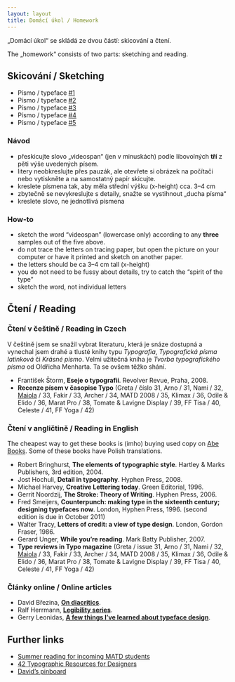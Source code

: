 ```yaml
---
layout: layout
title: Domácí úkol / Homework
---
```


„Domácí úkol“ se skládá ze dvou částí: skicování a čtení.

The „homework“ consists of two parts: sketching and reading.

## Skicování / Sketching

- Písmo / typeface [#1](images/homework/1.jpg)
- Písmo / typeface [#2](images/homework/2.jpg)
- Písmo / typeface [#3](images/homework/3.jpg)
- Písmo / typeface [#4](images/homework/4.jpg)
- Písmo / typeface [#5](http://www.flickr.com/photos/ralf_herrmann/5963527523/sizes/o/in/photostream/)

### Návod

- přeskicujte slovo „videospan“ (jen v minuskách) podle libovolných **tří** z pěti výše uvedených písem.
- litery neobkreslujte přes pauzák, ale otevřete si obrázek na počítači nebo vytiskněte a na samostatný papír skicujte.
- kreslete písmena tak, aby měla střední výšku (x-height) cca. 3–4 cm
- zbytečně se nevykreslujte s detaily, snažte se vystihnout „ducha písma“
- kreslete slovo, ne jednotlivá písmena

### How-to

- sketch the word “videospan” (lowercase only) according to any **three** samples out of the five above.
- do not trace the letters on tracing paper, but open the picture on your computer or have it printed and sketch on another paper.
- the letters should be ca 3–4 cm tall (x-height)
- you do not need to be fussy about details, try to catch the “spirit of the type”
- sketch the word, not individual letters


## Čtení / Reading

### Čtení v češtině / Reading in Czech

V češtině jsem se snažil vybrat literaturu, která je snáze dostupná a vynechal jsem drahé a tlusté knihy typu *Typografia*, *Typografická písma latinková* či *Krásné písmo*. Velmi užitečná kniha je *Tvorba typografického písma* od Oldřicha Menharta. Ta se ovšem těžko shání.

- František Štorm, **Eseje o typografii**. Revolver Revue, Praha, 2008.
- **Recenze písem v časopise Typo** (Greta / číslo 31, Arno / 31, Nami / 32, [Maiola](http://davi.cz/Writings/2011_Maiola-experience-the-czechness.html) / 33, Fakir / 33,  Archer / 34, MATD 2008 / 35, Klimax / 36, Odile & Elido / 36, Marat Pro / 38, Tomate & Lavigne Display / 39, FF Tisa / 40, Celeste / 41, FF Yoga / 42)


### Čtení v angličtině / Reading in English

The cheapest way to get these books is (imho) buying used copy on [Abe Books](http://abebooks.com). Some of these books have Polish translations.

- Robert Bringhurst, **The elements of typographic style**. Hartley & Marks Publishers, 3rd edition, 2004.
- Jost Hochuli, **Detail in typography**. Hyphen Press, 2008.
- Michael Harvey, **Creative Lettering today**. Green Editorial, 1996.
- Gerrit Noordzij, **The Stroke: Theory of Writing**. Hyphen Press, 2006.
- Fred Smeijers, **Counterpunch: making type in the sixteenth century; designing typefaces now**. London, Hyphen Press, 1996. (second edition is due in October 2011)
- Walter Tracy, **Letters of credit: a view of type design**. London, Gordon Fraser, 1986.
- Gerard Unger, **While you’re reading**. Mark Batty Publisher, 2007.
- **Type reviews in Typo magazine** (Greta / issue 31, Arno / 31, Nami / 32, [Maiola](http://davi.cz/Writings/2011_Maiola-experience-the-czechness.html) / 33, Fakir / 33,  Archer / 34, MATD 2008 / 35, Klimax / 36, Odile & Elido / 36, Marat Pro / 38, Tomate & Lavigne Display / 39, FF Tisa / 40, Celeste / 41, FF Yoga / 42)

### Články online / Online articles

- David Březina, **[On diacritics](http://ilovetypography.com/2009/01/24/on-diacritics/)**.
- Ralf Herrmann, **[Legibility series](http://opentype.info/blog/tag/legibility-series/)**.
- Gerry Leonidas, **[A few things I’ve learned about typeface design](http://ilovetypography.com/2010/03/25/a-few-things-i’ve-learned-about-typeface-design/)**.

## Further links

- [Summer reading for incoming MATD students](http://typefacedesign.tumblr.com/post/7341677579/summer-reading-for-incoming-matd-students)
- [42 Typographic Resources for Designers](http://www.howdesign.com/how-magazine/how-july-2011/type-resources/1/)
- [David’s pinboard](http://pinboard.in/u:mrbrezina)